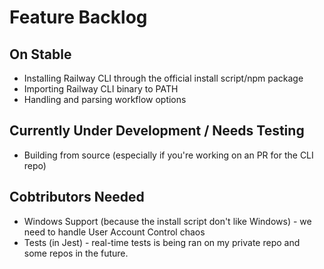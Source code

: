 # Feature Backlog

## On Stable

* Installing Railway CLI through the official install script/npm package
* Importing Railway CLI binary to PATH
* Handling and parsing workflow options

## Currently Under Development / Needs Testing

* Building from source (especially if you're working on an PR for the CLI repo)

## Cobtributors Needed

* Windows Support (because the install script don't like Windows) - we need to handle User Account Control chaos
* Tests (in Jest) - real-time tests is being ran on my private repo and some repos in the future.
